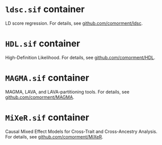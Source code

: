 # ``ldsc.sif`` container

LD score regression.
For details, see [github.com/comorment/ldsc](https://github.com/comorment/ldsc).

# ``HDL.sif`` container

High-Definition Likelihood.
For details, see [github.com/comorment/HDL](https://github.com/comorment/HDL).

# ``MAGMA.sif`` container

MAGMA, LAVA, and LAVA-partitioning tools.
For details, see [github.com/comorment/MAGMA](https://github.com/comorment/MAGMA).

# ``MiXeR.sif`` container

Causal Mixed Effect Models for Cross-Trait and Cross-Ancestry Analysis.
For details, see [github.com/comorment/MiXeR](https://github.com/comorment/MiXeR).
